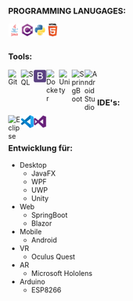 ### PROGRAMMING LANUGAGES:

<img align="left" alt="Java" width="26px" src="https://raw.githubusercontent.com/devicons/devicon/7a4ca8aa871d6dca81691e018d31eed89cb70a76/icons/java/java-original-wordmark.svg" />

<img align="left" alt="C-Sharp" width="26px" src="https://raw.githubusercontent.com/devicons/devicon/7a4ca8aa871d6dca81691e018d31eed89cb70a76/icons/csharp/csharp-original.svg" />

<img align="left" alt="Python" width="26px" src="https://raw.githubusercontent.com/devicons/devicon/7a4ca8aa871d6dca81691e018d31eed89cb70a76/icons/python/python-original.svg" />

<img align="left" alt="HTML5" width="26px" src="https://raw.githubusercontent.com/github/explore/80688e429a7d4ef2fca1e82350fe8e3517d3494d/topics/html/html.png" />

<br /><br />

### Tools:

<img align="left" alt="Git" width="26px" src="https://user-images.githubusercontent.com/20931258/131321009-ddfe0d4e-37f9-4de2-a7e7-b97db665b28a.png" />

<img align="left" alt="SQL" width="26px" src="https://user-images.githubusercontent.com/20931258/131321402-75dbe007-2244-44c7-9896-be7c4325116d.png" />

<img align="left" alt="Bootstrap" width="26px" src="https://raw.githubusercontent.com/devicons/devicon/7a4ca8aa871d6dca81691e018d31eed89cb70a76/icons/bootstrap/bootstrap-plain.svg" />

<img align="left" alt="Docker" width="26px" src="https://user-images.githubusercontent.com/20931258/131321536-dadace07-161e-465f-8f12-82db708dbc18.png" />

<img align="left" alt="Unity" width="26px" src="https://user-images.githubusercontent.com/20931258/131322141-569cc1f1-9302-47dc-8016-5fb6449c2690.png" />

<img align="left" alt="SpringBoot" width="26px" src="https://user-images.githubusercontent.com/20931258/131325119-e919c9f0-c048-4cfc-a262-01e11accd08d.png" />

<img align="left" alt="AndroidStudio" width="26px" src="https://user-images.githubusercontent.com/20931258/131326233-1890775f-0787-4af5-8245-1e41ee1893b5.png" />

<br /><br />


### IDE's:

<img align="left" alt="Eclipse" width="26px" src="https://raw.githubusercontent.com/tomchen/stack-icons/634d5c036a2a7ca0115c94ab2ce86c7e79e01e13/logos/eclipse.svg" />

<img align="left" alt="Visual Studio Code" width="26px" src="https://raw.githubusercontent.com/github/explore/80688e429a7d4ef2fca1e82350fe8e3517d3494d/topics/visual-studio-code/visual-studio-code.png" />

<img align="left" alt="Visual Studio" width="26px" src="https://raw.githubusercontent.com/devicons/devicon/7a4ca8aa871d6dca81691e018d31eed89cb70a76/icons/visualstudio/visualstudio-plain.svg" />

<br /><br />

### Entwicklung für:

* Desktop
  * JavaFX
  * WPF
  * UWP  
  * Unity 
* Web
  * SpringBoot
  * Blazor 
* Mobile
  * Android 
* VR
  * Oculus Quest   
* AR
  * Microsoft Hololens 
* Arduino
  * ESP8266 
